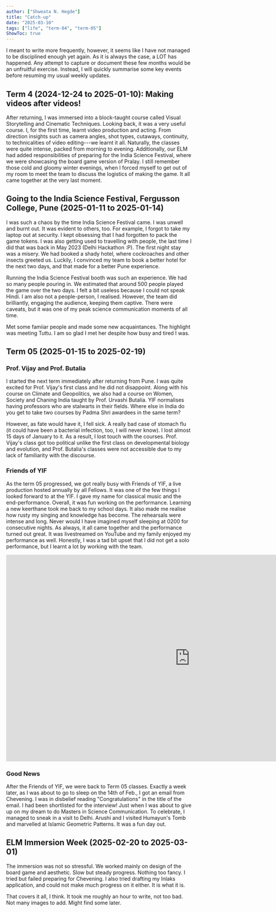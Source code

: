 ```yaml
---
author: ["Shweata N. Hegde"]
title: "Catch-up"
date: "2025-03-10"
tags: ["life", "term-04", "term-05"]
ShowToc: true
---
```

I meant to write more frequently, however, it seems like I have not managed to be disciplined enough yet again. As it is always the case, a LOT has happened. Any attempt to capture or document these few months would be an unfruitful exercise. Instead, I will quickly summarise some key events before resuming my usual weekly updates.

## Term 4 (2024-12-24 to 2025-01-10): Making videos after videos!
After returning, I was immersed into a block-taught course called Visual Storytelling and Cinematic Techniques. Looking back, it was a very useful course. I, for the first time, learnt video production and acting. From direction insights such as camera angles, shot types, cutaways, continuity, to technicalities of video editing---we learnt it all. Naturally, the classes were quite intense, packed from morning to evening. Additionally, our ELM had added responsibilities of preparing for the India Science Festival, where we were showcasing the board game version of Pralay. I still remember those cold and gloomy winter evenings, when I forced myself to get out of my room to meet the team to discuss the logistics of making the game. It all came together at the very last moment.

## Going to the India Science Festival, Fergusson College, Pune (2025-01-11 to 2025-01-14)
I was such a chaos by the time India Science Festival came. I was unwell and burnt out. It was evident to others, too. For example, I forgot to take my laptop out at security. I kept obsessing that I had forgotten to pack the game tokens. I was also getting used to travelling with people, the last time I did that was back in May 2023 (Delhi Hackathon :P). The first night stay was a misery. We had booked a shady hotel, where cockroaches and other insects greeted us. Luckily, I convinced my team to book a better hotel for the next two days, and that made for a better Pune experience.

Running the India Science Festival booth was such an experience. We had so many people pouring in. We estimated that around 500 people played the game over the two days. I felt a bit useless because I could not speak Hindi. I am also not a people-person, I realised. However, the team did brilliantly, engaging the audience, keeping them captive. There were caveats, but it was one of my peak science communication moments of all time.

Met some famiiar people and made some new acquaintances. The highlight was meeting Tuttu. I am so glad I met her despite how busy and tired I was.

## Term 05 (2025-01-15 to 2025-02-19)
### Prof. Vijay and Prof. Butalia
I started the next term immediately after returning from Pune. I was quite excited for Prof. Vijay's first class and he did not disappoint. Along with his course on Climate and Geopolitics, we also had a course on Women, Society and Chaning India taught by Prof. Urvashi Butalia. YIF normalises having professors who are stalwarts in their fields. Where else in India do you get to take two courses by Padma Shri awardees in the same term?

However, as fate would have it, I fell sick. A really bad case of stomach flu (it could have been a bacterial infection, too, I will never know). I lost almost 15 days of January to it. As a result, I lost touch with the courses. Prof. Vijay's class got too political unlike the first class on developmental biology and evolution, and Prof. Butalia's classes were not accessible due to my lack of familiarity with the discourse.

### Friends of YIF
As the term 05 progressed, we got really busy with Friends of YIF, a live production hosted annually by all Fellows. It was one of the few things I looked forward to at the YIF. I gave my name for classical music and the end-performance. Overall, it was fun working on the performance. Learning a new keerthane took me back to my school days. It also made me realise how rusty my singing and knowledge has become. The rehearsals were intense and long. Never would I have imagined myself sleeping at 0200 for consecutive nights. As always, it all came together and the performance turned out great. It was livestreamed on YouTube and my family enjoyed my performance as well. Honestly, I was a tad bit upset that I did not get a solo performance, but I learnt a lot by working with the team.

<iframe width="996" height="560" src="https://www.youtube.com/embed/mVGI6TdZpdo" title="Friends of YIF 2025" frameborder="0" allow="accelerometer; autoplay; clipboard-write; encrypted-media; gyroscope; picture-in-picture; web-share" referrerpolicy="strict-origin-when-cross-origin" allowfullscreen></iframe>

### Good News
After the Friends of YIF, we were back to Term 05 classes. Exactly a week later, as I was about to go to sleep on the 14th of Feb., I got an email from Chevening. I was in disbelief reading "Congratulations" in the title of the email. I had been shortlisted for the interview! Just when I was about to give up on my dream to do Masters in Science Communication. To celebrate, I managed to sneak in a visit to Delhi. Arushi and I visited Humayun's Tomb and marvelled at Islamic Geometric Patterns. It was a fun day out.

## ELM Immersion Week (2025-02-20 to 2025-03-01)
The immersion was not so stressful. We worked mainly on design of the board game and aesthetic. Slow but steady progress. Nothing too fancy. I tried but failed preparing for Chevening. I also tried drafting my Inlaks application, and could not make much progress on it either. It is what it is.

That covers it all, I think. It took me roughly an hour to write, not too bad. Not many images to add. Might find some later.